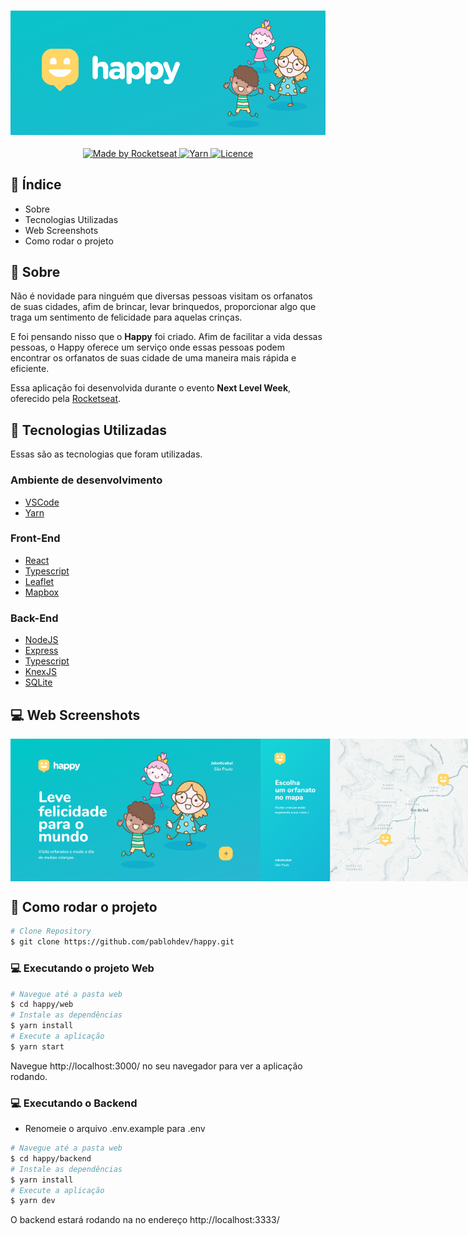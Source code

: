 <h3 align="center">
  <img src="https://github.com/pablohdev/happy/blob/main/.github/images/capa.jpg" alt="Happy">
</h3>

<p align="center">
  <a href="https://rocketseat.com.br">
    <img alt="Made by Rocketseat" src="https://img.shields.io/badge/made%20by-Rocketseat-7519C1">
  </a>
  
  <a href="https://yarnpkg.com/">
    <img alt="Yarn" src="https://img.shields.io/badge/yarn-1.19.0-blue.svg">
  </a>
  
  
  <a href="https://github.com/Naereen/StrapDown.js/blob/master/LICENSE">
    <img alt="Licence" src="https://img.shields.io/github/license/Naereen/StrapDown.js.svg">
  </a>
  
</p>

## :pushpin: Índice

- Sobre
- Tecnologias Utilizadas
- Web Screenshots
- Como rodar o projeto

## :bookmark: Sobre

Não é novidade para ninguém que diversas pessoas visitam os orfanatos de suas cidades, afim de brincar, levar brinquedos, proporcionar algo que traga um sentimento de felicidade para aquelas crinças. 

E foi pensando nisso que o **Happy** foi criado. Afim de facilitar a vida dessas pessoas, o Happy oferece um serviço onde essas pessoas podem encontrar os orfanatos de suas cidade de uma maneira mais rápida e eficiente.

Essa aplicação foi desenvolvida durante o evento **Next Level Week**, oferecido pela [Rocketseat](https://www.rocketseat.com.br).

## :rocket: Tecnologias Utilizadas

Essas são as tecnologias que foram utilizadas.

### Ambiente de desenvolvimento

  - [VSCode](https://code.visualstudio.com/)
  - [Yarn](https://classic.yarnpkg.com/)

### Front-End

  - [React](https://reactjs.org/)
  - [Typescript](https://www.typescriptlang.org/)
  - [Leaflet](https://react-leaflet.js.org/)
  - [Mapbox](https://www.mapbox.com/)

### Back-End

  
  - [NodeJS](https://nodejs.org/en/)
  - [Express](https://expressjs.com/pt-br/)
  - [Typescript](https://classic.yarnpkg.com/)
  - [KnexJS](http://knexjs.org/)
  - [SQLite](https://www.sqlite.org/index.html)


## :computer: Web Screenshots

<div width="" style="display: flex; align-items: 'center'; justify-content: space-evenly">
  <img src="https://github.com/pablohdev/happy/blob/main/.github/images/landing.jpg" width="400px">
  <img src="https://github.com/pablohdev/happy/blob/main/.github/images/map.jpg"  width="400px">
</div>


## :construction_worker: Como rodar o projeto

```bash
# Clone Repository
$ git clone https://github.com/pablohdev/happy.git
```

### 💻 Executando o projeto Web

```bash
# Navegue até a pasta web
$ cd happy/web
# Instale as dependências
$ yarn install
# Execute a aplicação
$ yarn start
```
Navegue http://localhost:3000/ no seu navegador para ver a aplicação rodando.


### 💻 Executando o Backend

- Renomeie o arquivo .env.example para .env

```bash
# Navegue até a pasta web
$ cd happy/backend
# Instale as dependências
$ yarn install
# Execute a aplicação
$ yarn dev
```
O backend estará rodando na no endereço http://localhost:3333/ 
